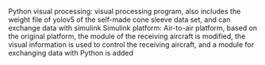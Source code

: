 Python visual processing: visual processing program, also includes the weight file of yolov5 of the self-made cone sleeve data set, and can exchange data with simulink
Simulink platform: Air-to-air platform, based on the original platform, the module of the receiving aircraft is modified, the visual information is used to control the receiving aircraft, and a module for exchanging data with Python is added
